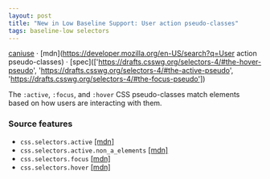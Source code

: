 ```yaml
---
layout: post
title: "New in Low Baseline Support: User action pseudo-classes"
tags: baseline-low selectors
---
```


[caniuse](https://caniuse.com/?search=user-action-pseudos) · [mdn](https://developer.mozilla.org/en-US/search?q=User action pseudo-classes) · [spec](['https://drafts.csswg.org/selectors-4/#the-hover-pseudo', 'https://drafts.csswg.org/selectors-4/#the-active-pseudo', 'https://drafts.csswg.org/selectors-4/#the-focus-pseudo'])

The `:active`, `:focus`, and `:hover` CSS pseudo-classes match elements based on how users are interacting with them.

### Source features

- ``css.selectors.active`` [[mdn]](https://developer.mozilla.org/en-US/search?q=css.selectors.active)
- ``css.selectors.active.non_a_elements`` [[mdn]](https://developer.mozilla.org/en-US/search?q=css.selectors.active.non_a_elements)
- ``css.selectors.focus`` [[mdn]](https://developer.mozilla.org/en-US/search?q=css.selectors.focus)
- ``css.selectors.hover`` [[mdn]](https://developer.mozilla.org/en-US/search?q=css.selectors.hover)
